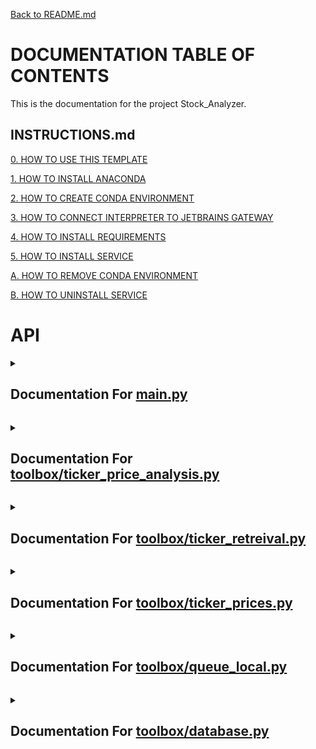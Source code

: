 [Back to README.md](/README.md)

# DOCUMENTATION TABLE OF CONTENTS #

This is the documentation for the project Stock_Analyzer.

## INSTRUCTIONS.md ##

[0. HOW TO USE THIS TEMPLATE](/docs/INSTRUCTIONS.md#0-how-to-use-this-template)

[1. HOW TO INSTALL ANACONDA](/docs/INSTRUCTIONS.md#1-how-to-install-anaconda)

[2. HOW TO CREATE CONDA ENVIRONMENT](/docs/INSTRUCTIONS.md#2-how-to-create-conda-environment)

[3. HOW TO CONNECT INTERPRETER TO JETBRAINS GATEWAY](/docs/INSTRUCTIONS.md#3-how-to-connect-interpreter-to-jetbrains-gateway)

[4. HOW TO INSTALL REQUIREMENTS](/docs/INSTRUCTIONS.md#4-how-to-install-requirements)

[5. HOW TO INSTALL SERVICE](/docs/INSTRUCTIONS.md#5-how-to-install-service)

[A. HOW TO REMOVE CONDA ENVIRONMENT](/docs/INSTRUCTIONS.md#a-how-to-remove-conda-environment)

[B. HOW TO UNINSTALL SERVICE](/docs/INSTRUCTIONS.md#b-how-to-uninstall-service)

# API #


<details>
<summary>

## Documentation For [main.py](/docs/MAIN.md)

</summary>


 <details>
<summary>

### > [function main](/docs/MAIN.md#function-main) 



</summary>

[def main():](./../main.py#L17) 



</details>

<br></details>


<details>
<summary>

## Documentation For [toolbox/ticker_price_analysis.py](/docs/TOOLBOX-TICKER_PRICE_ANALYSIS.md)

</summary>


 <details>
<summary>

### > [function set_storage_path](/docs/TOOLBOX-TICKER_PRICE_ANALYSIS.md#function-set_storage_path) 



</summary>

[def set_storage_path(database_path: str, make_dir=False):](./../toolbox/ticker_price_analysis.py#L8) 

Note


```python
    This function is used to set the path to the database. The database is a
```

Param


```python
    database_path: str
        Path to the database
    make_dir: bool
        If True, create the directory if it does not exist
```

Return


```python
    None
```

Example


```python
    from toolbox import ticker_price_analysis
    ticker_price_analysis.set_storage_path('~/Desktop/database', make_dir=True)
```



</details>


 <details>
<summary>

### > [function get_velocity_graph](/docs/TOOLBOX-TICKER_PRICE_ANALYSIS.md#function-get_velocity_graph) 



</summary>

[def get_velocity_graph(ticker):](./../toolbox/ticker_price_analysis.py#L39) 



</details>

<br></details>


<details>
<summary>

## Documentation For [toolbox/ticker_retreival.py](/docs/TOOLBOX-TICKER_RETREIVAL.md)

</summary>


 <details>
<summary>

### > [function set_storage_path](/docs/TOOLBOX-TICKER_RETREIVAL.md#function-set_storage_path) 



</summary>

[def set_storage_path(database_path: str, make_dir=False):](./../toolbox/ticker_retreival.py#L8) 

Note


```python
    This function is used to set the path to the database. The database is a
```

Param


```python
    database_path: str
        Path to the database
    make_dir: bool
        If True, create the directory if it does not exist
```

Return


```python
    None
```

Example


```python
    from toolbox import ticker_retreival
    ticker_retreival.set_storage_path('C:/Users/username/PycharmProjects/stock_analysis/database')
```



</details>


 <details>
<summary>

### > [function get_tickers](/docs/TOOLBOX-TICKER_RETREIVAL.md#function-get_tickers) 



</summary>

[def get_tickers(days_reset_frequency=7, request_fresh=False):](./../toolbox/ticker_retreival.py#L37) 

Note


```python
    This function is used to get the list of tickers. The tickers are saved in the database. If the tickers are older
```

Param


```python
    days_reset_frequency: int
        Number of days before the tickers are reset, to avoid making too many API calls

    request_fresh: bool
        If True, then the tickers are requested fresh from the API, regardless of the last update time
```

Return


```python
    tickers: list
        List of tickers
```

Example


```python
    from toolbox import ticker_retreival
    ticker_retreival.set_storage_path('C:/Users/username/PycharmProjects/stock_analysis/database')
    tickers = ticker_retreival.get_tickers()
```

Reference


```python
    https://levelup.gitconnected.com/how-to-get-all-stock-symbols-a73925c16a1b
```



</details>


 <details>
<summary>

### > [function get_rejected_tickers](/docs/TOOLBOX-TICKER_RETREIVAL.md#function-get_rejected_tickers) 



</summary>

[def get_rejected_tickers(days_reset_frequency=7, request_fresh=False):](./../toolbox/ticker_retreival.py#L112) 

Note


```python
    This function is used to get the list of rejected tickers.
    W = When Issued, or can be arrested for fraud
    R = Rights Issue
    P = “First Preferred Issue”. Preferred stocks are a separate entity.
    Q = Bankruptcy
```

Param


```python
    days_reset_frequency: int
        Number of days before the tickers are reset, to avoid making too many API calls

    request_fresh: bool
        If True, then the tickers are requested fresh from the API, regardless of the last update time
```

Return


```python
    rejected_tickers: list
        List of rejected tickers
```

Example


```python
    from toolbox import ticker_retreival
    ticker_retreival.set_storage_path('C:/Users/username/PycharmProjects/stock_analysis/database')
    rejected_tickers = ticker_retreival.get_rejected_tickers()
```

Reference


```python
    https://levelup.gitconnected.com/how-to-get-all-stock-symbols-a73925c16a1b
```



</details>


 <details>
<summary>

### > [function get_ticker_information](/docs/TOOLBOX-TICKER_RETREIVAL.md#function-get_ticker_information) 



</summary>

[def get_ticker_information(symbol: str, days_reset_frequency=14, request_fresh=False, cooldown_counter=0):](./../toolbox/ticker_retreival.py#L151) 

Note


```python
    This function is used to get the information for a given ticker. The information is saved in the database. If the
```

Param


```python
    symbol: str
        Ticker symbol

    days_reset_frequency: int
        Number of days before the tickers are reset, to avoid making too many API calls

    request_fresh: bool
        If True, then the tickers are requested fresh from the API, regardless of the last update time
```

Return


```python
    stock_info: dict
        Dictionary of stock information
```

Example


```python
    from toolbox import ticker_retreival
    ticker_retreival.set_storage_path('C:/Users/username/PycharmProjects/stock_analysis/database')
    stock_info = ticker_retreival.get_ticker_information('MSFT')
    name = stock_info['shortName']
    website = stock_info['website']
    description = stock_info['longBusinessSummary']
```



</details>


 <details>
<summary>

### > [function get_all_ticker_information](/docs/TOOLBOX-TICKER_RETREIVAL.md#function-get_all_ticker_information) 



</summary>

[def get_all_ticker_information(days_reset_frequency=1, request_fresh=False):](./../toolbox/ticker_retreival.py#L232) 

Note


```python
    This function is used to get the information for all tickers. The information is saved in the database. If the
```

Param


```python
    days_reset_frequency: int
        Number of days before the tickers are reset, to avoid making too many API calls

    request_fresh: bool
        If True, then the tickers are requested fresh from the API, regardless of the last update time
```

Return


```python
    all_info: dict
        Dictionary of stock information for all tickers
```

Example


```python
    from toolbox import ticker_retreival
    ticker_retreival.set_storage_path('C:/Users/username/PycharmProjects/stock_analysis/database')
    all_info = ticker_retreival.get_all_ticker_information()
    print(all_info['MSFT']['shortName'])
```



</details>

<br></details>


<details>
<summary>

## Documentation For [toolbox/ticker_prices.py](/docs/TOOLBOX-TICKER_PRICES.md)

</summary>


 <details>
<summary>

### > [function set_storage_path](/docs/TOOLBOX-TICKER_PRICES.md#function-set_storage_path) 



</summary>

[def set_storage_path(database_path: str, make_dir=False):](./../toolbox/ticker_prices.py#L8) 

Note


```python
    This function is used to set the path to the database. The database is a
```

Param


```python
    database_path: str
        Path to the database
    make_dir: bool
        If True, create the directory if it does not exist
```

Return


```python
    None
```

Example


```python
    from toolbox import ticker_prices
    ticker_prices.set_storage_path('C:/Users/username/PycharmProjects/stock_analysis/database')
```



</details>


 <details>
<summary>

### > [function get_trend_request](/docs/TOOLBOX-TICKER_PRICES.md#function-get_trend_request) 



</summary>

[def _get_trend_request_(ticker, start, end, cooldown_counter=0, interval="1h", cooldown=True):](./../toolbox/ticker_prices.py#L38) 



</details>


 <details>
<summary>

### > [function get_trend](/docs/TOOLBOX-TICKER_PRICES.md#function-get_trend) 



</summary>

[def _get_trend_(ticker, start_date, end_date, cooldown=True):](./../toolbox/ticker_prices.py#L61) 



</details>


 <details>
<summary>

### > [function get_ticker_historical_trend](/docs/TOOLBOX-TICKER_PRICES.md#function-get_ticker_historical_trend) 



</summary>

[def get_ticker_historical_trend(ticker: str, start_date: datetime.datetime = None, end_date: datetime.datetime = None, cooldown=True, database_only=False) -> pd.DataFrame:](./../toolbox/ticker_prices.py#L120) 

Note


```python
    This function is used to get the historical trend of a ticker. The historical trend is stored in the database. If the
    historical trend is not in the database, it will be downloaded from Yahoo Finance and stored in the database.
```

Param


```python
    ticker: str
        Ticker symbol
    start_date: datetime.datetime
        Start date
    end_date: datetime.datetime
        End date
    cooldown: bool
        If True, wait 3 seconds between requests
    database_only: bool
        If True, only get the historical trend from the database.
        Setting it to True will not download the historical trend from Yahoo Finance,
        but it is faster to retrieve the historical trend from the database.
```

Return


```python
    pd.DataFrame
        Historical trend of the ticker
```

Example


```python
    from toolbox import ticker_prices
    import datetime
    date = '09/10/2019'
    datetime_object = datetime.datetime.strptime(date, '%m/%d/%Y')
    today = datetime.datetime.today()
    print(ticker_prices.get_ticker_historical_trend('MSFT', datetime_object, today))
```



</details>

<br></details>


<details>
<summary>

## Documentation For [toolbox/queue_local.py](/docs/TOOLBOX-QUEUE_LOCAL.md)

</summary>


 <details>
<summary>

### > [class Queue](/docs/TOOLBOX-QUEUE_LOCAL.md#class-queue) 



</summary>

[class Queue:](./../toolbox/queue_local.py#L2) 

Note


```python
    A queue is a data structure that follows the First In First Out (FIFO) principle.
    This means that the first item added to the queue will be the first item removed from the queue.
    A queue can be implemented using a list or a linked list.
```

Param


```python
    queue_list: list
        The list to initialize the queue with
    max_size: int
        The maximum size of the queue
```

Example


```python
    queue = Queue([1, 2, 3, 4, 5], 10)

    a = queue.dequeue()
    print(a)
```

Reference


```python
    https://en.wikipedia.org/wiki/Queue_(abstract_data_type)
```




 <details>
<summary>

### >  > [function Queue.init](/docs/TOOLBOX-QUEUE_LOCAL.md#function-queueinit) 



</summary>

[def __init__(self, queue_list: list = None, max_size: int = None):](./../toolbox/queue_local.py#L30) 

Note


```python
        If the queue_list is not None, then the queue will be initialized with the list
        If the max_size is not None, then the queue will be initialized with the max_size
```

Param


```python
        queue_list: list
            The list to initialize the queue with
        max_size: int
            The maximum size of the queue
```

Return


```python
        None
```

Example


```python
        queue = Queue([1, 2, 3, 4, 5], 10)

        a = queue.dequeue()
        print(a)
```



</details>


 <details>
<summary>

### >  > [function Queue.enqueue](/docs/TOOLBOX-QUEUE_LOCAL.md#function-queueenqueue) 



</summary>

[def enqueue(self, item):](./../toolbox/queue_local.py#L61) 

Note


```python
        Adds the item to the end of the queue
```

Param


```python
        item: any
            The item to add to the queue
```

Return


```python
        None
```

Example


```python
        queue = Queue(max_size=10)

        queue.enqueue(1)
        queue.enqueue(2)
        queue.enqueue(3)
        print(queue)
```



</details>


 <details>
<summary>

### >  > [function Queue.dequeue](/docs/TOOLBOX-QUEUE_LOCAL.md#function-queuedequeue) 



</summary>

[def dequeue(self):](./../toolbox/queue_local.py#L90) 

Note


```python
        Removes the first item from the queue
```

Param


```python
        None
```

Return


```python
        item: any
            The item that was removed from the queue
```

Example


```python
        queue = Queue(max_size=10)

        queue.enqueue(1)
        queue.enqueue(2)
        queue.enqueue(3)

        a = queue.dequeue()
        print(a)
```



</details>


 <details>
<summary>

### >  > [function Queue.size](/docs/TOOLBOX-QUEUE_LOCAL.md#function-queuesize) 



</summary>

[def size(self) -> int:](./../toolbox/queue_local.py#L118) 

Note


```python
        Returns the size of the queue
```

Param


```python
        None
```

Return


```python
        size: int
            The size of the queue
```

Example


```python
        queue = Queue(max_size=10)

        queue.enqueue(1)
        queue.enqueue(2)
        queue.enqueue(3)

        print(queue.size())
```



</details>


 <details>
<summary>

### >  > [function Queue.is_empty](/docs/TOOLBOX-QUEUE_LOCAL.md#function-queueis_empty) 



</summary>

[def is_empty(self) -> bool:](./../toolbox/queue_local.py#L146) 

Note


```python
        Returns True if the queue is empty, False otherwise
```

Param


```python
        None
```

Return


```python
        is_empty: bool
            True if the queue is empty, False otherwise
```

Example


```python
        queue = Queue(max_size=10)

        queue.enqueue(1)
        queue.enqueue(2)

        print(queue.is_empty())
```



</details>


 <details>
<summary>

### >  > [function Queue.peek](/docs/TOOLBOX-QUEUE_LOCAL.md#function-queuepeek) 



</summary>

[def peek(self):](./../toolbox/queue_local.py#L173) 

Note


```python
        Returns the first item in the queue without removing it
```

Param


```python
        None
```

Return


```python
        item: any
            The first item in the queue
```

Example


```python
        queue = Queue(max_size=10)

        queue.enqueue(1)
        queue.enqueue(2)
        queue.enqueue(3)

        a = queue.peek()
        print(a)
```



</details>


 <details>
<summary>

### >  > [function Queue.get_list](/docs/TOOLBOX-QUEUE_LOCAL.md#function-queueget_list) 



</summary>

[def get_list(self):](./../toolbox/queue_local.py#L201) 

Note


```python
        Returns the list of items in the queue
```

Param


```python
        None
```

Return


```python
        list: list
            The list of items in the queue
```

Example


```python
        queue = Queue(max_size=10)

        queue.enqueue(1)
        queue.enqueue(2)
        queue.enqueue(3)

        a = queue.get_list()
        print(a)
```



</details>


 <details>
<summary>

### >  > [function Queue.len](/docs/TOOLBOX-QUEUE_LOCAL.md#function-queuelen) 



</summary>

[def __len__(self):](./../toolbox/queue_local.py#L230) 

Note


```python
        Returns the size of the queue
```

Param


```python
        None
```

Return


```python
        size: int
            The size of the queue
```

Example


```python
        queue = Queue(max_size=10)

        queue.enqueue(1)
        queue.enqueue(2)

        print(len(queue))
```



</details>


 <details>
<summary>

### >  > [function Queue.copy](/docs/TOOLBOX-QUEUE_LOCAL.md#function-queuecopy) 



</summary>

[def copy(self):](./../toolbox/queue_local.py#L256) 

Note


```python
        Returns a copy of the queue
```

Param


```python
        None
```

Return


```python
        new_queue: Queue
            A copy of the queue
```

Example


```python
        queue = Queue(max_size=10)

        queue.enqueue(1)
        queue.enqueue(2)
        queue.enqueue(3)

        new_queue = queue.copy()
        print(new_queue)
```



</details>


 <details>
<summary>

### >  > [function Queue.copy](/docs/TOOLBOX-QUEUE_LOCAL.md#function-queuecopy) 



</summary>

[def __copy__(self):](./../toolbox/queue_local.py#L288) 

Note


```python
        Returns a copy of the queue
```

Param


```python
        None
```

Return


```python
        new_queue: Queue
            A copy of the queue
```

Example


```python
        queue = Queue(max_size=10)

        queue.enqueue(1)
        queue.enqueue(2)
        queue.enqueue(3)

        new_queue = queue.copy()
        print(new_queue)
```



</details>


 <details>
<summary>

### >  > [function Queue.eq](/docs/TOOLBOX-QUEUE_LOCAL.md#function-queueeq) 



</summary>

[def __eq__(self, other):](./../toolbox/queue_local.py#L317) 

Note


```python
        Returns True if the queues are equal, False otherwise
```

Param


```python
        other: Queue
            The other queue to compare to
```

Return


```python
        is_equal: bool
            True if the queues are equal, False otherwise
```

Example


```python
        queue = Queue([1, 2, 3, 4, 5], max_size=10)
        other = Queue([1, 2, 3, 4, 5], max_size=10)

        print(queue == other)
```



</details>


 <details>
<summary>

### >  > [function Queue.ne](/docs/TOOLBOX-QUEUE_LOCAL.md#function-queuene) 



</summary>

[def __ne__(self, other):](./../toolbox/queue_local.py#L348) 

Note


```python
        Returns True if the queues are not equal, False otherwise
```

Param


```python
        other: Queue
            The other queue to compare to
```

Return


```python
        is_not_equal: bool
            True if the queues are not equal, False otherwise
```

Example


```python
        queue = Queue([1, 2, 3, 4, 5], max_size=10)
        other = Queue([1, 2, 3, 4, 5], max_size=10)

        print(queue != other)
```



</details>


 <details>
<summary>

### >  > [function Queue.getitem](/docs/TOOLBOX-QUEUE_LOCAL.md#function-queuegetitem) 



</summary>

[def __getitem__(self, index):](./../toolbox/queue_local.py#L373) 

Note


```python
        Returns the item at the given index
```

Param


```python
        index: int
            The index of the item to get
```

Return


```python
        item: any
            The item at the given index
```

Example


```python
        queue = Queue([1, 2, 3, 4, 5], max_size=10)

        print(queue[2])
```



</details>


 <details>
<summary>

### >  > [function Queue.setitem](/docs/TOOLBOX-QUEUE_LOCAL.md#function-queuesetitem) 



</summary>

[def __setitem__(self, index, value):](./../toolbox/queue_local.py#L397) 

Note


```python
        Sets the item at the given index to the given value
```

Param


```python
        index: int
            The index of the item to set
        value: any
            The value to set the item to
```

Return


```python
        None
```

Example


```python
        queue = Queue([1, 2, 3, 4, 5], max_size=10)

        queue[2] = 10
        print(queue)
```



</details>


 <details>
<summary>

### >  > [function Queue.delitem](/docs/TOOLBOX-QUEUE_LOCAL.md#function-queuedelitem) 



</summary>

[def __delitem__(self, index):](./../toolbox/queue_local.py#L423) 

Note


```python
        Deletes the item at the given index
```

Param


```python
        index: int
            The index of the item to delete
```

Return


```python
        None
```

Example


```python
        queue = Queue([1, 2, 3, 4, 5], max_size=10)

        del queue[2]
        print(queue)
```



</details>


 <details>
<summary>

### >  > [function Queue.iter](/docs/TOOLBOX-QUEUE_LOCAL.md#function-queueiter) 



</summary>

[def __iter__(self):](./../toolbox/queue_local.py#L447) 

Note


```python
        Returns an iterator for the queue
```

Param


```python
        None
```

Return


```python
        iter: iter
            An iterator for the queue
```

Example


```python
        queue = Queue([1, 2, 3, 4, 5], max_size=10)

        for item in queue:
            print(item)
```



</details>


 <details>
<summary>

### >  > [function Queue.reversed](/docs/TOOLBOX-QUEUE_LOCAL.md#function-queuereversed) 



</summary>

[def __reversed__(self):](./../toolbox/queue_local.py#L471) 

Note


```python
        Returns an iterator for the queue in reverse order
```

Param


```python
        None
```

Return


```python
        reversed: iter
            An iterator for the queue in reverse order
```

Example


```python
        queue = Queue([1, 2, 3, 4, 5], max_size=10)

        for item in reversed(queue):
            print(item)
```



</details>


 <details>
<summary>

### >  > [function Queue.contains](/docs/TOOLBOX-QUEUE_LOCAL.md#function-queuecontains) 



</summary>

[def __contains__(self, item):](./../toolbox/queue_local.py#L495) 

Note


```python
        Returns True if the item is in the queue, False otherwise
```

Param


```python
        item: any
            The item to check for
```

Return


```python
        is_in: bool
            True if the item is in the queue, False otherwise
```

Example


```python
        queue = Queue([1, 2, 3, 4, 5], max_size=10)

        print(1 in queue)
```



</details>


 <details>
<summary>

### >  > [function Queue.add](/docs/TOOLBOX-QUEUE_LOCAL.md#function-queueadd) 



</summary>

[def __add__(self, other):](./../toolbox/queue_local.py#L519) 

Note


```python
        Returns a new queue with the items from both queues
```

Param


```python
        other: Queue
            The other queue to add to this queue
```

Return


```python
        new_queue: Queue
            A new queue with the items from both queues
```

Example


```python
        queue = Queue([1, 2, 3, 4, 5], max_size=10)
        other = Queue([6, 7, 8, 9, 10], max_size=10)

        new_queue = queue + other
        print(new_queue)
```



</details>


 <details>
<summary>

### >  > [function Queue.iadd](/docs/TOOLBOX-QUEUE_LOCAL.md#function-queueiadd) 



</summary>

[def __iadd__(self, other):](./../toolbox/queue_local.py#L550) 

Note


```python
        Returns this queue with the items from both queues
```

Param


```python
        other: Queue
            The other queue to add to this queue
```

Return


```python
        self: Queue
            This queue with the items from both queues
```

Example


```python
        queue = Queue([1, 2, 3, 4, 5], max_size=10)
        other = Queue([6, 7, 8, 9, 10], max_size=10)

        queue += other
        print(queue)
```



</details>


 <details>
<summary>

### >  > [function Queue.mul](/docs/TOOLBOX-QUEUE_LOCAL.md#function-queuemul) 



</summary>

[def __mul__(self, other):](./../toolbox/queue_local.py#L578) 

Note


```python
        Returns a new queue with the items from this queue repeated the given number of times
```

Param


```python
        other: int
            The number of times to repeat the queue
```

Return


```python
        new_queue: Queue
            A new queue with the items from this queue repeated the given number of times
```

Example


```python
        queue = Queue([1, 2, 3, 4, 5], max_size=10)

        new_queue = queue * 3
        print(new_queue)
```



</details>


 <details>
<summary>

### >  > [function Queue.imul](/docs/TOOLBOX-QUEUE_LOCAL.md#function-queueimul) 



</summary>

[def __imul__(self, other):](./../toolbox/queue_local.py#L607) 

Note


```python
        Returns this queue with the items from this queue repeated the given number of times
```

Param


```python
        other: int
            The number of times to repeat the queue
```

Return


```python
        self: Queue
            This queue with the items from this queue repeated the given number of times
```

Example


```python
        queue = Queue([1, 2, 3, 4, 5], max_size=10)

        queue *= 3
        print(queue)
```



</details>


 <details>
<summary>

### >  > [function Queue.str](/docs/TOOLBOX-QUEUE_LOCAL.md#function-queuestr) 



</summary>

[def __str__(self):](./../toolbox/queue_local.py#L636) 

Note


```python
        Returns a string representation of the queue
```

Param


```python
        None
```

Return


```python
        string: str
            A string representation of the queue
```

Example


```python
        queue = Queue([1, 2, 3, 4, 5], max_size=10)

        print(queue)
```



</details>

</details>

<br></details>


<details>
<summary>

## Documentation For [toolbox/database.py](/docs/TOOLBOX-DATABASE.md)

</summary>


 <details>
<summary>

### > [function set_storage_path](/docs/TOOLBOX-DATABASE.md#function-set_storage_path) 



</summary>

[def set_storage_path(path):](./../toolbox/database.py#L9) 

Note


```python
    This function is used to set the path to the folder where the database files will be stored
```

Param


```python
ters
    ----------
    path : str
        The path to the folder where the database files will be stored
```

Return


```python
    None
        This function does not return anything
```

Example


```python
    set_storage_path('C:/Users/JohnDoe/Documents/MyDatabase')
```

Reference


```python
    No Links
```



</details>


 <details>
<summary>

### > [function slugify](/docs/TOOLBOX-DATABASE.md#function-slugify) 



</summary>

[def slugify(value, allow_unicode=False):](./../toolbox/database.py#L41) 

Note


```python
    This function is used to slugify strings, which basically means to remove all special characters and replace them with dashes.
    This is useful for creating file names from strings.
```

Param


```python
ters
    ----------
    value : str
        The string to be slugified
    allow_unicode : bool
        Whether or not to allow unicode characters
```

Return


```python
    str
        The slugified string
```

Example


```python
    a = slugify('Hello World')
```

Reference


```python
    https://github.com/django/django/blob/master/django/utils/text.py
```



</details>


 <details>
<summary>

### > [function get](/docs/TOOLBOX-DATABASE.md#function-get) 



</summary>

[def get(name: str):](./../toolbox/database.py#L77) 

Note


```python
    This function is used to load objects from the database folder
```

Param


```python
ters
    ----------
    name : str
        The name of the file to be loaded
```

Return


```python
    object or None
        The object loaded from the file, could be anything
```

Example


```python
    spreadsheet_data = get('spreadsheet_people')
```

Reference


```python
    No Links
```



</details>


 <details>
<summary>

### > [function get_modified_date](/docs/TOOLBOX-DATABASE.md#function-get_modified_date) 



</summary>

[def get_modified_date(name: str):](./../toolbox/database.py#L112) 

Note


```python
    This function is used to get the last modified date of a file in the database folder
```

Param


```python
ters
    ----------
    name : str
        The name of the file to be loaded
```

Return


```python
    datetime.datetime or None
        The datetime object of the last modified date
```

Example


```python
    date = get_modified_date('spreadsheet_people')
```

Reference


```python
    No Links
```



</details>


 <details>
<summary>

### > [function save](/docs/TOOLBOX-DATABASE.md#function-save) 



</summary>

[def save(name: str, data: any) -> None:](./../toolbox/database.py#L147) 

Note


```python
    This function is used to save objects to the database folder
```

Param


```python
ters
    ----------
    name : str
        The name of the file to be saved
    data : any
        The data to be saved
```

Return


```python
    None
        This function does not return anything
```

Example


```python
    spreadsheet_data = {"People": ["Bill", "Kent", "Steve"], "Ages": [20, 30, 40]}

    save('spreadsheet_people', spreadsheet_data)
```

Reference


```python
    No Links
```



</details>


 <details>
<summary>

### > [function delete_database](/docs/TOOLBOX-DATABASE.md#function-delete_database) 



</summary>

[def delete_database(name: str) -> object:](./../toolbox/database.py#L182) 

Note


```python
    This function is used to delete objects from the database folder
```

Param


```python
ters
    ----------
    name : str
        The name of the file to be deleted
```

Return


```python
    object or None
        The object loaded from the file, could be anything
```

Example


```python
    spreadsheet_data = {"People": ["Bill", "Kent", "Steve"], "Ages": [20, 30, 40]}

    save('spreadsheet_people', spreadsheet_data)

    delete_database('spreadsheet_people')
```

Reference


```python
    No Links
```



</details>


 <details>
<summary>

### > [function save_key](/docs/TOOLBOX-DATABASE.md#function-save_key) 



</summary>

[def save_key(platform: str, key: str, override: bool = False) -> None:](./../toolbox/database.py#L220) 

Note


```python
    This function is used to save keys in a secure location
```

Param


```python
ters
    ----------
    platform: str
        The name of the platform to be saved (e.g. 'google')
    key: str
        The key to be saved (e.g. '<google_api_key>')
    override: bool
        Whether or not to override the key if it already exists
```

Return


```python
    None
        This function does not return anything
```

Example


```python
    save_key('google', '<google_api_key>')
```

Reference


```python
    https://www.nylas.com/blog/making-use-of-environment-variables-in-python/
```



</details>


 <details>
<summary>

### > [function load_key](/docs/TOOLBOX-DATABASE.md#function-load_key) 



</summary>

[def load_key(platform: str) -> str:](./../toolbox/database.py#L267) 

Note


```python
        This function is used to load keys from a secure location
```

Param


```python
ters
        ----------
        platform: str
            The key to be loaded (e.g. '<google_api_key>')
```

Return


```python
        str or None
            This function returns the key if it exists, otherwise it returns None
```

Example


```python
        key = load_key('google')
```

Reference


```python
        https://www.nylas.com/blog/making-use-of-environment-variables-in-python/
```



</details>

<br></details>

